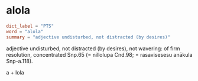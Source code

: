 # alola

``` toml
dict_label = "PTS"
word = "alola"
summary = "adjective undisturbed, not distracted (by desires)"
```

adjective undisturbed, not distracted (by desires), not wavering: of firm resolution, concentrated Snp.65 (= nillolupa Cnd.98; = rasavisesesu anākula Snp\-a.118).

a \+ lola

